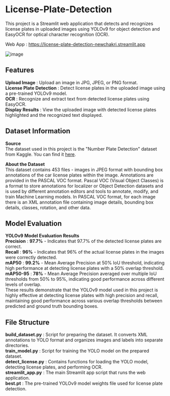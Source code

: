 # License-Plate-Detection

This project is a Streamlit web application that detects and recognizes license plates in uploaded images using YOLOv9 for object detection and EasyOCR for optical character recognition (OCR).

Web App : https://license-plate-detection-newchakri.streamlit.app

![image](https://github.com/NewChakri/License-Plate-Detection/assets/99199609/bb54dcd1-19c8-4297-92f5-268badee6e94)


## Features
**Upload Image** : Upload an image in JPG, JPEG, or PNG format. <br />
**License Plate Detection** : Detect license plates in the uploaded image using a pre-trained YOLOv9 model. <br />
**OCR** : Recognize and extract text from detected license plates using EasyOCR. <br />
**Display Results** : View the uploaded image with detected license plates highlighted and the recognized text displayed. <br />


## Dataset Information
**Source** <br />
The dataset used in this project is the "Number Plate Detection" dataset from Kaggle. You can find it [here](https://www.kaggle.com/datasets/aslanahmedov/number-plate-detection).

**About the Dataset** <br />
This dataset contains 453 files - images in JPEG format with bounding box annotations of the car license plates within the image. Annotations are provided in the PASCAL VOC format. Pascal VOC (Visual Object Classes) is a format to store annotations for localizer or Object Detection datasets and is used by different annotation editors and tools to annotate, modify, and train Machine Learning models. In PASCAL VOC format, for each image there is an XML annotation file containing image details, bounding box details, classes, rotation, and other data.

## Model Evaluation
**YOLOv9 Model Evaluation Results** <br />
**Precision** : **97.7%** - Indicates that 97.7% of the detected license plates are correct. <br />
**Recall** : **96%** - Indicates that 96% of the actual license plates in the images were correctly detected. <br />
**mAP50** : **99.2%** - Mean Average Precision at 50% IoU threshold, indicating high performance at detecting license plates with a 50% overlap threshold. <br />
**mAP50-95** : **78%** - Mean Average Precision averaged over multiple IoU thresholds from 50% to 95%, indicating good performance across different levels of overlap. <br />
These results demonstrate that the YOLOv9 model used in this project is highly effective at detecting license plates with high precision and recall, maintaining good performance across various overlap thresholds between predicted and ground truth bounding boxes.


## File Structure
**build_dataset.py** : Script for preparing the dataset. It converts XML annotations to YOLO format and organizes images and labels into separate directories. <br />
**train_model.py** : Script for training the YOLO model on the prepared dataset. <br />
**detect_license.py** : Contains functions for loading the YOLO model, detecting license plates, and performing OCR. <br />
**streamlit_app.py** : The main Streamlit app script that runs the web application. <br />
**best.pt** : The pre-trained YOLOv9 model weights file used for license plate detection. <br />
